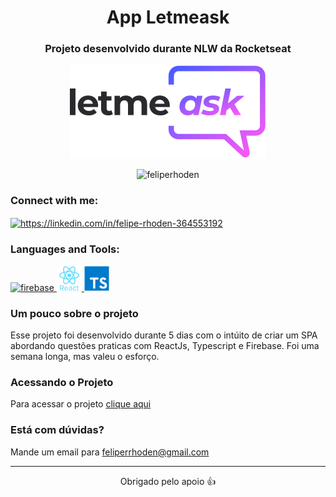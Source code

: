 <h1 align="center">App Letmeask</h1>
<h3 align="center">Projeto desenvolvido durante NLW da Rocketseat</h3>
<p align="center">
<img src="./src/assets/images/logo.svg" alt="Letmeask">
</p>

<p align="center"> <img src="https://komarev.com/ghpvc/?username=feliperhoden&label=Profile%20views&color=0e75b6&style=flat" alt="feliperhoden" /> </p>

<h3 align="left">Connect with me:</h3>
<p align="left">
<a href="https://linkedin.com/in/https://linkedin.com/in/felipe-rhoden-364553192" target="blank"><img align="center" src="https://raw.githubusercontent.com/rahuldkjain/github-profile-readme-generator/master/src/images/icons/Social/linked-in-alt.svg" alt="https://linkedin.com/in/felipe-rhoden-364553192" height="30" width="40" /></a>
</p>

<h3 align="left">Languages and Tools:</h3>
<p align="left"> <a href="https://firebase.google.com/" target="_blank"> <img src="https://www.vectorlogo.zone/logos/firebase/firebase-icon.svg" alt="firebase" width="40" height="40"/> </a> <a href="https://reactjs.org/" target="_blank"> <img src="https://raw.githubusercontent.com/devicons/devicon/master/icons/react/react-original-wordmark.svg" alt="react" width="40" height="40"/> </a> <a href="https://www.typescriptlang.org/" target="_blank"> <img src="https://raw.githubusercontent.com/devicons/devicon/master/icons/typescript/typescript-original.svg" alt="typescript" width="40" height="40"/> </a> </p>

<h3> Um pouco sobre o projeto </h3>

<p>
  Esse projeto foi desenvolvido durante 5 dias com o intúito de criar um SPA 
  abordando questões praticas com ReactJs, Typescript e Firebase. Foi uma semana
  longa, mas valeu o esforço.
</p>

<h3> Acessando o Projeto </h3>

<p> Para acessar o projeto <a href="https://letmeask-1eda1.web.app/">clique aqui</a></p>

<h3> Está com dúvidas? </h3>

<p> Mande um email para 
  <a href="mailto:feliperrhoden@gmail.com">feliperrhoden@gmail.com</a>  
</p>

<hr />

<p align="center"> Obrigado pelo apoio 👍 </p>
